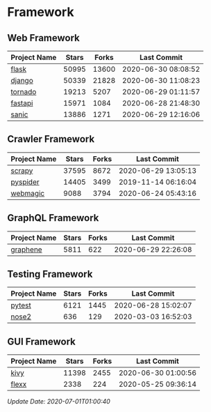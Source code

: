# Framework

## Web Framework

| Project Name | Stars | Forks | Last Commit |
| ------------ | ----- | ----- | ----------- |
| [flask](https://github.com/pallets/flask) | 50995 | 13600 | 2020-06-30 08:08:52 |
| [django](https://github.com/django/django) | 50339 | 21828 | 2020-06-30 11:08:23 |
| [tornado](https://github.com/tornadoweb/tornado) | 19213 | 5207 | 2020-06-29 01:11:57 |
| [fastapi](https://github.com/tiangolo/fastapi) | 15971 | 1084 | 2020-06-28 21:48:30 |
| [sanic](https://github.com/huge-success/sanic) | 13886 | 1271 | 2020-06-29 12:16:06 |

## Crawler Framework

| Project Name | Stars | Forks | Last Commit |
| ------------ | ----- | ----- | ----------- |
| [scrapy](https://github.com/scrapy/scrapy) | 37595 | 8672 | 2020-06-29 13:05:13 |
| [pyspider](https://github.com/binux/pyspider) | 14405 | 3499 | 2019-11-14 06:16:04 |
| [webmagic](https://github.com/code4craft/webmagic) | 9088 | 3794 | 2020-06-24 05:43:16 |

## GraphQL Framework

| Project Name | Stars | Forks | Last Commit |
| ------------ | ----- | ----- | ----------- |
| [graphene](https://github.com/graphql-python/graphene) | 5811 | 622 | 2020-06-29 22:26:08 |

## Testing Framework

| Project Name | Stars | Forks | Last Commit |
| ------------ | ----- | ----- | ----------- |
| [pytest](https://github.com/pytest-dev/pytest) | 6121 | 1445 | 2020-06-28 15:02:07 |
| [nose2](https://github.com/nose-devs/nose2) | 636 | 129 | 2020-03-03 16:52:03 |

## GUI Framework

| Project Name | Stars | Forks | Last Commit |
| ------------ | ----- | ----- | ----------- |
| [kivy](https://github.com/kivy/kivy) | 11398 | 2455 | 2020-06-30 01:00:56 |
| [flexx](https://github.com/flexxui/flexx) | 2338 | 224 | 2020-05-25 09:36:14 |

*Update Date: 2020-07-01T01:00:40*